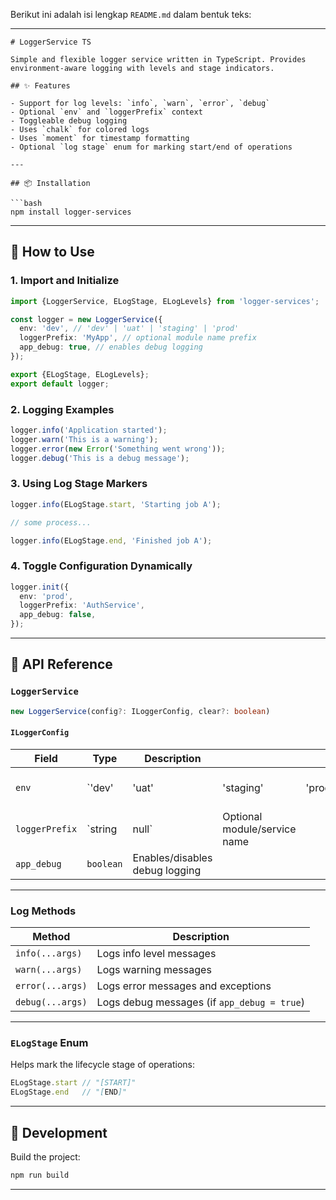 Berikut ini adalah isi lengkap `README.md` dalam bentuk teks:

---

````
# LoggerService TS

Simple and flexible logger service written in TypeScript. Provides environment-aware logging with levels and stage indicators.

## ✨ Features

- Support for log levels: `info`, `warn`, `error`, `debug`
- Optional `env` and `loggerPrefix` context
- Toggleable debug logging
- Uses `chalk` for colored logs
- Uses `moment` for timestamp formatting
- Optional `log stage` enum for marking start/end of operations

---

## 📦 Installation

```bash
npm install logger-services
````

---

## 🚀 How to Use

### 1. Import and Initialize

```ts
import {LoggerService, ELogStage, ELogLevels} from 'logger-services';

const logger = new LoggerService({
  env: 'dev', // 'dev' | 'uat' | 'staging' | 'prod'
  loggerPrefix: 'MyApp', // optional module name prefix
  app_debug: true, // enables debug logging
});

export {ELogStage, ELogLevels};
export default logger;

```

### 2. Logging Examples

```ts
logger.info('Application started');
logger.warn('This is a warning');
logger.error(new Error('Something went wrong'));
logger.debug('This is a debug message');
```

### 3. Using Log Stage Markers

```ts
logger.info(ELogStage.start, 'Starting job A');

// some process...

logger.info(ELogStage.end, 'Finished job A');
```

### 4. Toggle Configuration Dynamically

```ts
logger.init({
  env: 'prod',
  loggerPrefix: 'AuthService',
  app_debug: false,
});
```

---

## 🧰 API Reference

### `LoggerService`

```ts
new LoggerService(config?: ILoggerConfig, clear?: boolean)
```

#### `ILoggerConfig`

| Field          | Type      | Description                    |                              |        |        |                            |
| -------------- | --------- | ------------------------------ | ---------------------------- | ------ | ------ | -------------------------- |
| `env`          | \`'dev'   | 'uat'                          | 'staging'                    | 'prod' | null\` | Optional environment label |
| `loggerPrefix` | \`string  | null\`                         | Optional module/service name |        |        |                            |
| `app_debug`    | `boolean` | Enables/disables debug logging |                              |        |        |                            |

---

### Log Methods

| Method           | Description                                 |
| ---------------- | ------------------------------------------- |
| `info(...args)`  | Logs info level messages                    |
| `warn(...args)`  | Logs warning messages                       |
| `error(...args)` | Logs error messages and exceptions          |
| `debug(...args)` | Logs debug messages (if `app_debug = true`) |

---

### `ELogStage` Enum

Helps mark the lifecycle stage of operations:

```ts
ELogStage.start // "[START]"
ELogStage.end   // "[END]"
```

---

## 🔧 Development

Build the project:

```bash
npm run build
```

---
